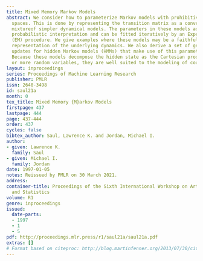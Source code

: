 ```yaml
---
title: Mixed Memory Markov Models
abstract: We consider how to parameterize Markov models with prohibitively large state
  spaces. This is done by representing the transition matrix as a convex combination-or
  mixtureof simpler dynamical models. The parameters in these models admit a simple
  probabilistic interpretation and can be fitted iteratively by an Expectation-Maximization
  (EM) procedure. We give examples where these models may be a faithful and/or useful
  representation of the underlying dynamics. We also derive a set of generalized Baum-Welch
  updates for hidden Markov models (HMMs) that make use of this parameterization.
  Because these models decompose the hidden state as the Cartesian product of two
  or more random variables, they are well suited to the modeling of coupled time series.
layout: inproceedings
series: Proceedings of Machine Learning Research
publisher: PMLR
issn: 2640-3498
id: saul21a
month: 0
tex_title: Mixed Memory {M}arkov Models
firstpage: 437
lastpage: 444
page: 437-444
order: 437
cycles: false
bibtex_author: Saul, Lawrence K. and Jordan, Michael I.
author:
- given: Lawrence K.
  family: Saul
- given: Michael I.
  family: Jordan
date: 1997-01-05
notes: Reissued by PMLR on 30 March 2021.
address:
container-title: Proceedings of the Sixth International Workshop on Artificial Intelligence
  and Statistics
volume: R1
genre: inproceedings
issued:
  date-parts:
  - 1997
  - 1
  - 5
pdf: http://proceedings.mlr.press/r1/saul21a/saul21a.pdf
extras: []
# Format based on citeproc: http://blog.martinfenner.org/2013/07/30/citeproc-yaml-for-bibliographies/
---
```

